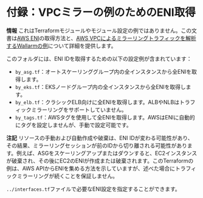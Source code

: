# 付録：VPCミラーの例のためのENI取得

**情報** これはTerraformモジュールやモジュール設定の例ではありません。この文書は[AWS ENI](https://docs.aws.amazon.com/AWSEC2/latest/UserGuide/using-eni.html)の取得方法と、[AWS VPCによるミラーリングトラフィックを解析するWallarmの例](https://github.com/wallarm/terraform-aws-wallarm/tree/main/examples/vpc-mirror)について詳細を提供します。

このフォルダには、ENI IDを取得するための以下の設定例が含まれています：

* `by_asg.tf`：オートスケーリンググループ内の全インスタンスから全ENIを取得します。
* `by_eks.tf`：EKSノードグループ内の全インスタンスから全ENIを取得します。
* `by_elb.tf`：クラシックELB向けに全ENIを取得します。ALBやNLBはトラフィックミラーリングをサポートしていません。
* `by_tags.tf`：AWSタグを使用して全ENIを取得します。AWSはENIに自動的にタグを設定しませんが、手動で設定可能です。

**注記** リソースの手動および自動作成や破棄は、ENI IDが変わる可能性があり、その結果、ミラーリングセッションが前のIDから切り離される可能性があります。例えば、ASGをスケーリングアップまたはダウンすると、EC2インスタンスが破棄され、その後にEC2のENIが作成または破棄されます。このTerraformの例は、AWS APIからENIを集める方法を示していますが、述べた場合にトラフィックミラーリングが続くことを保証しません。

`../interfaces.tf`ファイルで必要なENI設定を指定することができます。